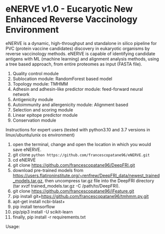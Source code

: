 # eNERVE v1.0 - Eucaryotic New Enhanced Reverse Vaccinology Environment

 eNERVE is a dynamic, high-throughput and standalone in silico pipeline for PVC (protein vaccine candidates) discovery in eukaryotic organisms by reverse vaccinology methods. 
 eNERVE is capable of identifying candidate antigens with ML (machine learning) and alignment analysis methods, using a tree based approach, from entire proteomes as input (FASTA file).
 
 1. Quality control module
 2. Sublocation module: RandomForest based model
 3. Topology module: TMHMM
 4. Adhesin and adhesin-like predictor module: feed-forward neural network
 5. Antigenicity module
 6. Autoimmunity and allergenicity module: Alignment based
 7. Selection and scoring module
 8. Linear epitope predictor module
 9. Conservation module
 
 
 Instructions for expert users (tested with python3.10 and 3.7 versions in linux/ubuntu/unix os environment)
 
 1. open the terminal, change and open the location in which you would save eNERVE.
 2. git clone ```python https://github.com/francescopatane96/eNERVE.git```
 2. cd eNERVE
 3. git clone https://github.com/francescopatane96/DeepFRI.git
 3. download pre-trained models from https://users.flatironinstitute.org/~renfrew/DeepFRI_data/newest_trained_models.tar.gz, then uncompress tar.gz file into the DeepFRI directory (tar xvzf trained_models.tar.gz -C /path/to/DeepFRI).
 4. git clone https://github.com/francescopatane96/iFeature.git
 5. pip install git+https://github.com/francescopatane96/tmhmm.py.git
 6. apt-get install ncbi-blast+
 7. pip install tensorflow
 8. pip/pip3 install -U scikit-learn
 9. finally, pip install -r requirements.txt
 
 Usage:
 
